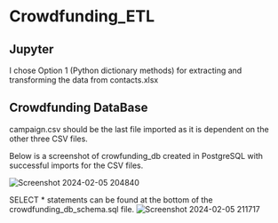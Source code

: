# Crowdfunding_ETL

## Jupyter

I chose Option 1 (Python dictionary methods) for extracting and transforming the data from contacts.xlsx

## Crowdfunding DataBase

campaign.csv should be the last file imported as it is dependent on the other three CSV files.

Below is a screenshot of crowfunding_db created in PostgreSQL with successful imports for the CSV files. 

![Screenshot 2024-02-05 204840](https://github.com/sharvil-koonjul/Crowdfunding_ETL/assets/139473802/fa3a6d17-4552-462a-bb41-edd3c6afe230)

SELECT * statements can be found at the bottom of the crowdfunding_db_schema.sql file.
![Screenshot 2024-02-05 211717](https://github.com/sharvil-koonjul/Crowdfunding_ETL/assets/139473802/c10bd9f8-2c33-4e16-b0d1-4026f4e87951)





